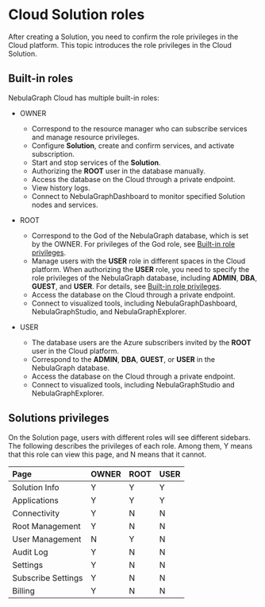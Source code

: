 # Cloud Solution roles

After creating a Solution, you need to confirm the role privileges in the Cloud platform. This topic introduces the role privileges in the Cloud Solution.

## Built-in roles

NebulaGraph Cloud has multiple built-in roles:

- OWNER  
  - Correspond to the resource manager who can subscribe services and manage resource privileges.
  - Configure **Solution**, create and confirm services, and activate subscription.
  - Start and stop services of the **Solution**.
  - Authorizing the **ROOT** user in the database manually.
  - Access the database on the Cloud through a private endpoint.
  - View history logs.
  - Connect to NebulaGraphDashboard to monitor specified Solution nodes and services.

- ROOT
  - Correspond to the God of the NebulaGraph database, which is set by the OWNER. For privileges of the God role, see [Built-in role privileges](../7.data-security/1.authentication/3.role-list.md).
  - Manage users with the **USER** role in different spaces in the Cloud platform. When authorizing the **USER** role, you need to specify the role privileges of the NebulaGraph database, including **ADMIN**, **DBA**, **GUEST**, and **USER**. For details, see [Built-in role privileges](../7.data-security/1.authentication/3.role-list.md).
  - Access the database on the Cloud through a private endpoint.
  - Connect to visualized tools, including NebulaGraphDashboard, NebulaGraphStudio, and NebulaGraphExplorer.

- USER
  - The database users are the Azure subscribers invited by the **ROOT** user in the Cloud platform.
  - Correspond to the **ADMIN**, **DBA**, **GUEST**, or **USER** in the NebulaGraph database.
  - Access the database on the Cloud through a private endpoint.
  - Connect to visualized tools, including NebulaGraphStudio and NebulaGraphExplorer.

## Solutions privileges

On the Solution page, users with different roles will see different sidebars. The following describes the privileges of each role. Among them, Y means that this role can view this page, and N means that it cannot.

|Page|OWNER|ROOT|USER|
|:---|:---|:---|:---|
|Solution Info|Y|Y|Y|
|Applications|Y|Y|Y|
|Connectivity|Y|N|N|
|Root Management|Y|N|N|
|User Management|N|Y|N|
|Audit Log|Y|N|N|
|Settings|Y|N|N|
|Subscribe Settings|Y|N|N|
|Billing|Y|N|N|
